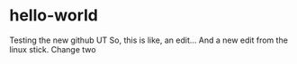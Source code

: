 # hello-world
Testing the new github UT
So, this is like, an edit...
And a new edit from the linux stick.
Change two

